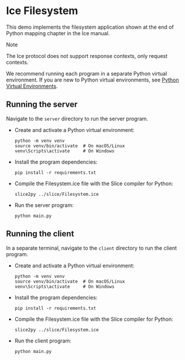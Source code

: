 # Ice Filesystem

This demo implements the filesystem application shown at the end of Python mapping chapter in the Ice manual.

> [!NOTE]
> The Ice protocol does not support response contexts, only request contexts.

We recommend running each program in a separate Python virtual environment. If you are new to Python virtual
environments, see [Python Virtual Environments].

## Running the server

Navigate to the `server` directory to run the server program.

- Create and activate a Python virtual environment:

    ```shell
    python -m venv venv
    source venv/bin/activate  # On macOS/Linux
    venv\Scripts\activate     # On Windows
    ```

- Install the program dependencies:

    ```shell
    pip install -r requirements.txt
    ```

- Compile the Filesystem.ice file with the Slice compiler for Python:

    ```shell
    slice2py ../slice/Filesystem.ice
    ```

- Run the server program:

    ```shell
    python main.py
    ```

## Running the client

In a separate terminal, navigate to the `client` directory to run the client program.

- Create and activate a Python virtual environment:

    ```shell
    python -m venv venv
    source venv/bin/activate  # On macOS/Linux
    venv\Scripts\activate     # On Windows
    ```

- Install the program dependencies:

    ```shell
    pip install -r requirements.txt
    ```

- Compile the Filesystem.ice file with the Slice compiler for Python:

    ```shell
    slice2py ../slice/Filesystem.ice
    ```

- Run the client program:

    ```shell
    python main.py
    ```

[Python Virtual Environments]: https://docs.python.org/3/tutorial/venv.html
